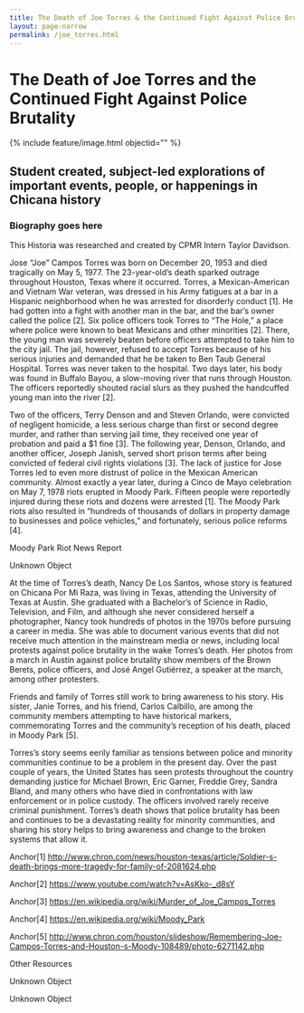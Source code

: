 ```yaml
---
title: The Death of Joe Torres & the Continued Fight Against Police Brutality
layout: page-narrow
permalink: /joe_torres.html
---
```

# The Death of Joe Torres and the Continued Fight Against Police Brutality 

{% include feature/image.html objectid="" %}

## Student created, subject-led explorations of important events, people, or happenings in Chicana history


### Biography goes here

This Historia was researched and created by CPMR Intern Taylor Davidson.


Jose “Joe” Campos Torres was born on December 20, 1953 and died tragically on May 5, 1977. The 23-year-old’s death sparked outrage throughout Houston, Texas where it occurred.  Torres, a Mexican-American and Vietnam War veteran, was dressed in his Army fatigues at a bar in a Hispanic neighborhood when he was arrested for disorderly conduct [1]. He had gotten into a fight with another man in the bar, and the bar’s owner called the police [2]. Six police officers took Torres to “The Hole,” a place where police were known to beat Mexicans and other minorities [2]. There, the young man was severely beaten before officers attempted to take him to the city jail. The jail, however, refused to accept Torres because of his serious injuries and demanded that he be taken to Ben Taub General Hospital. Torres was never taken to the hospital. Two days later, his body was found in Buffalo Bayou, a slow-moving river that runs through Houston. The officers reportedly shouted racial slurs as they pushed the handcuffed young man into the river [2].


Two of the officers, Terry Denson and and Steven Orlando, were convicted of negligent homicide, a less serious charge than first or second degree murder, and rather than serving jail time, they received one year of probation and paid a $1 fine [3]. The following year, Denson, Orlando, and another officer, Joseph Janish, served short prison terms after being convicted of federal civil rights violations [3]. The lack of justice for Jose Torres led to even more distrust of police in the Mexican American community. Almost exactly a year later, during a Cinco de Mayo celebration on May 7, 1978 riots erupted in Moody Park. Fifteen people were reportedly injured during these riots and dozens were arrested [1]. The Moody Park riots also resulted in “hundreds of thousands of dollars in property damage to businesses and police vehicles,” and fortunately, serious police reforms [4].


Moody Park Riot News Report


Unknown Object



At the time of Torres’s death, Nancy De Los Santos, whose story is featured on Chicana Por Mi Raza, was living in Texas, attending the University of Texas at Austin.  She graduated with a Bachelor’s of Science in Radio, Television, and Film, and although she never considered herself a photographer, Nancy took hundreds of photos in the 1970s before pursuing a career in media. She was able to document various events that did not receive much attention in the mainstream media or news, including local protests against police brutality in the wake Torres’s death. Her photos from a march in Austin against police brutality show members of the Brown Berets, police officers, and José Angel Gutiérrez, a speaker at the march, among other protesters.



Friends and family of Torres still work to bring awareness to his story. His sister, Janie Torres, and his friend, Carlos Calbillo, are among the community members attempting to have historical markers, commemorating Torres and the community’s reception of his death, placed in Moody Park [5].


Torres’s story seems  eerily familiar as tensions between police and minority communities continue to be a problem in the present day. Over the past couple of years, the United States has seen protests throughout the country demanding justice for Michael Brown, Eric Garner, Freddie Grey, Sandra Bland, and many others who have died in confrontations with law enforcement or in police custody. The officers involved rarely receive criminal punishment. Torres’s death shows that police brutality has been and continues to be a devastating reality for minority communities, and sharing his story helps to bring awareness and change to the broken systems that allow it.



Anchor[1] http://www.chron.com/news/houston-texas/article/Soldier-s-death-brings-more-tragedy-for-family-of-2081624.php

Anchor[2] https://www.youtube.com/watch?v=AsKko-_d8sY

Anchor[3] https://en.wikipedia.org/wiki/Murder_of_Joe_Campos_Torres

Anchor[4] https://en.wikipedia.org/wiki/Moody_Park

Anchor[5] http://www.chron.com/houston/slideshow/Remembering-Joe-Campos-Torres-and-Houston-s-Moody-108489/photo-6271142.php


Other Resources


Unknown Object




Unknown Object

